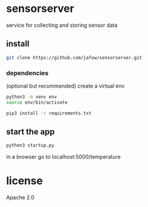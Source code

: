 # sensorserver
service for collecting and storing sensor data

## install
```bash
git clone https://github.com/jafow/sensorserver.git
```
### dependencies
(optional but recommended)
create a virtual env

```bash
python3 -m venv env
source env/bin/activate
```

```bash
pip3 install -r requirements.txt
```

## start the app
```bash
python3 startup.py
```

in a browser go to localhost:5000/temperature

# license
Apache 2.0
